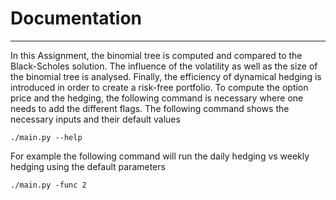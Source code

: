# Documentation
------------ 

In this Assignment, the binomial tree is computed and compared to the Black-Scholes solution. 
The influence of the volatility as well as the size of the binomial tree is analysed. 
Finally, the efficiency of dynamical hedging is introduced in order to create a risk-free portfolio.
To compute the option price and the hedging, the following command is necessary where one needs to add the different flags. 
The following command shows the necessary inputs and their default values

    ./main.py --help
    
For example the following command will run the daily hedging vs weekly 
hedging using the default parameters
    
    ./main.py -func 2
